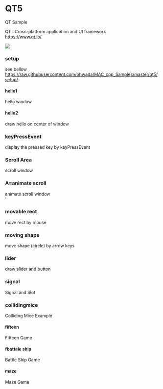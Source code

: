 QT5
===============

QT Sample <br/>

QT : Cross-platform application and UI framework  <br/>
https://www.qt.io/ <br/>

<image src="https://raw.githubusercontent.com/ohwada/MAC_cpp_Samples/master/qt5/hello2/hello2.png" /> <br/>


### setup
see bellow <br/>
https://raw.githubusercontent.com/ohwada/MAC_cpp_Samples/master/qt5/setup/ <br/>


#### hello1
hello window <br/>

#### hello2
draw hello on center of window <br/>

### keyPressEvent 
display the pressed key  by  keyPressEvent <br/>

### Scroll Area
scroll window <br/>

### A=animate scroll 
 animate scroll window <br/>'

### movable rect
move rect by mouse <br/>

### moving shape
move shape (circle) by arrow keys  <br/>

### lider
draw slider and button <br/>

### signal
Signal and Slot <br/>

### collidingmice
Colliding Mice Example <br/>

#### fifteen
Fifteen Game <br/>

#### fbattale ship
Battle Ship Game <br/>

#### maze
Maze Game <br/>
